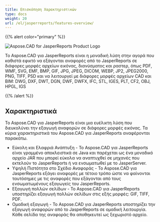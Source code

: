 ```yaml
---
title: Επισκόπηση Χαρακτηριστικών
type: docs
weight: 20
url: /el/jasperreports/features-overview/
---
```


{{% alert color="primary" %}}

![Aspose.CAD for JasperReports Product Logo](logo128.png)

Το Aspose.CAD για JasperReports είναι η μοναδική λύση στην αγορά που καθιστά εφικτό να εξάγονται αναφορές από το JasperReports σε διάφορες μορφές αρχείων εικόνας, διανύσματος και ραστερ, όπως PDF, WMF, SVG, EMF, BMP, GIF, JPG, JPEG, DICOM, WEBP, JP2, JPEG2000, PNG, TIFF, PSD και να λειτουργεί με διάφορες μορφές αρχείων CAD και BIM: DWG, DXF, DWT, DGN, DWF, DWFX, IFC, STL, IGES, PLT, CF2, OBJ, HPGL, IGS

{{% /alert %}}

## Χαρακτηριστικά

Το Aspose.CAD για JasperReports είναι μια ευέλικτη λύση που διευκολύνει την εξαγωγή αναφορών σε διάφορες μορφές εικόνας. Τα κύρια χαρακτηριστικά του Aspose.CAD για JasperReports αναφέρονται παρακάτω.

- Εύκολη και Ελαφριά Ανάπτυξη - Το Aspose.CAD για JasperReports είναι γραμμένο αποκλειστικά σε Java και παρέχεται ως ένα μοναδικό αρχείο JAR που μπορεί εύκολα να αναπτυχθεί σε μηχανές που εκτελούν το JasperReports ή να ενσωματωθεί με το JasperServer.
- Υψηλή Πιστότητα στο Σχέδιο Αναφοράς - Το Aspose.CAD για JasperReports εξάγει αναφορές με τέτοιο τρόπο ώστε να φαίνονται ταυτόσημες με τις αναφορές που εξάγονται από τους ενσωματωμένους εξαγωγείς του JasperReports.
- Εξαγωγή πολλών σελίδων - Το Aspose.CAD για JasperReports υποστηρίζει εξαγωγή πολλών σελίδων στις εξής μορφές: GIF, TIFF, PDF.
- Ομαδική εξαγωγή - Το Aspose.CAD για JasperReports υποστηρίζει την εξαγωγή αναφορών από το JasperReports σε ομαδική λειτουργία. Κάθε σελίδα της αναφοράς θα αποθηκευτεί ως ξεχωριστό αρχείο.
